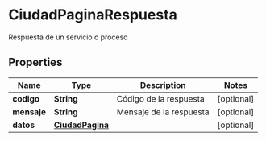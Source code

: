 

# CiudadPaginaRespuesta

Respuesta de un servicio o proceso

## Properties

| Name | Type | Description | Notes |
|------------ | ------------- | ------------- | -------------|
|**codigo** | **String** | Código de la respuesta |  [optional] |
|**mensaje** | **String** | Mensaje de la respuesta |  [optional] |
|**datos** | [**CiudadPagina**](CiudadPagina.md) |  |  [optional] |



